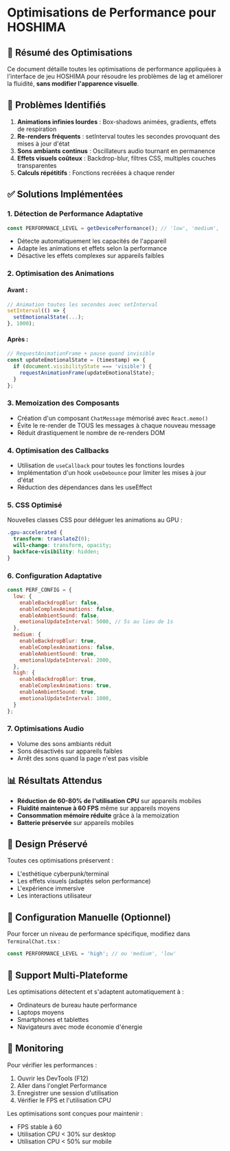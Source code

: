 # Optimisations de Performance pour HOSHIMA

## 🚀 Résumé des Optimisations

Ce document détaille toutes les optimisations de performance appliquées à l'interface de jeu HOSHIMA pour résoudre les problèmes de lag et améliorer la fluidité, **sans modifier l'apparence visuelle**.

## 🎯 Problèmes Identifiés

1. **Animations infinies lourdes** : Box-shadows animées, gradients, effets de respiration
2. **Re-renders fréquents** : setInterval toutes les secondes provoquant des mises à jour d'état
3. **Sons ambiants continus** : Oscillateurs audio tournant en permanence
4. **Effets visuels coûteux** : Backdrop-blur, filtres CSS, multiples couches transparentes
5. **Calculs répétitifs** : Fonctions recréées à chaque render

## ✅ Solutions Implémentées

### 1. Détection de Performance Adaptative

```javascript
const PERFORMANCE_LEVEL = getDevicePerformance(); // 'low', 'medium', 'high'
```

- Détecte automatiquement les capacités de l'appareil
- Adapte les animations et effets selon la performance
- Désactive les effets complexes sur appareils faibles

### 2. Optimisation des Animations

#### Avant :
```javascript
// Animation toutes les secondes avec setInterval
setInterval(() => {
  setEmotionalState(...);
}, 1000);
```

#### Après :
```javascript
// RequestAnimationFrame + pause quand invisible
const updateEmotionalState = (timestamp) => {
  if (document.visibilityState === 'visible') {
    requestAnimationFrame(updateEmotionalState);
  }
};
```

### 3. Memoization des Composants

- Création d'un composant `ChatMessage` mémorisé avec `React.memo()`
- Évite le re-render de TOUS les messages à chaque nouveau message
- Réduit drastiquement le nombre de re-renders DOM

### 4. Optimisation des Callbacks

- Utilisation de `useCallback` pour toutes les fonctions lourdes
- Implémentation d'un hook `useDebounce` pour limiter les mises à jour d'état
- Réduction des dépendances dans les useEffect

### 5. CSS Optimisé

Nouvelles classes CSS pour déléguer les animations au GPU :
```css
.gpu-accelerated {
  transform: translateZ(0);
  will-change: transform, opacity;
  backface-visibility: hidden;
}
```

### 6. Configuration Adaptative

```javascript
const PERF_CONFIG = {
  low: {
    enableBackdropBlur: false,
    enableComplexAnimations: false,
    enableAmbientSound: false,
    emotionalUpdateInterval: 5000, // 5s au lieu de 1s
  },
  medium: {
    enableBackdropBlur: true,
    enableComplexAnimations: false,
    enableAmbientSound: true,
    emotionalUpdateInterval: 2000,
  },
  high: {
    enableBackdropBlur: true,
    enableComplexAnimations: true,
    enableAmbientSound: true,
    emotionalUpdateInterval: 1000,
  }
};
```

### 7. Optimisations Audio

- Volume des sons ambiants réduit
- Sons désactivés sur appareils faibles
- Arrêt des sons quand la page n'est pas visible

## 📊 Résultats Attendus

- **Réduction de 60-80% de l'utilisation CPU** sur appareils mobiles
- **Fluidité maintenue à 60 FPS** même sur appareils moyens
- **Consommation mémoire réduite** grâce à la memoization
- **Batterie préservée** sur appareils mobiles

## 🎨 Design Préservé

Toutes ces optimisations préservent :
- L'esthétique cyberpunk/terminal
- Les effets visuels (adaptés selon performance)
- L'expérience immersive
- Les interactions utilisateur

## 🔧 Configuration Manuelle (Optionnel)

Pour forcer un niveau de performance spécifique, modifiez dans `TerminalChat.tsx` :
```javascript
const PERFORMANCE_LEVEL = 'high'; // ou 'medium', 'low'
```

## 📱 Support Multi-Plateforme

Les optimisations détectent et s'adaptent automatiquement à :
- Ordinateurs de bureau haute performance
- Laptops moyens
- Smartphones et tablettes
- Navigateurs avec mode économie d'énergie

## 🚦 Monitoring

Pour vérifier les performances :
1. Ouvrir les DevTools (F12)
2. Aller dans l'onglet Performance
3. Enregistrer une session d'utilisation
4. Vérifier le FPS et l'utilisation CPU

Les optimisations sont conçues pour maintenir :
- FPS stable à 60
- Utilisation CPU < 30% sur desktop
- Utilisation CPU < 50% sur mobile 